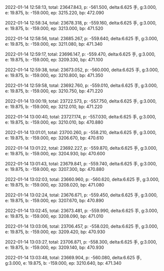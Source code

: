 2022-01-14 12:58:13, total: 23647.843, p: -561.500, delta:6.625 手, g:3.000, e: 19.875, b: -159.000, ep: 3215.220, bp: 472.090

2022-01-14 12:58:34, total: 23678.318, p: -559.160, delta:6.625 手, g:3.000, e: 19.875, b: -159.000, ep: 3213.000, bp: 471.520

2022-01-14 12:58:56, total: 23685.267, p: -559.640, delta:6.625 手, g:3.000, e: 19.875, b: -159.000, ep: 3211.080, bp: 471.340

2022-01-14 12:59:17, total: 23696.147, p: -559.470, delta:6.625 手, g:3.000, e: 19.875, b: -159.000, ep: 3209.330, bp: 471.100

2022-01-14 12:59:38, total: 23673.052, p: -560.000, delta:6.625 手, g:3.000, e: 19.875, b: -159.000, ep: 3210.800, bp: 471.350

2022-01-14 12:59:58, total: 23692.760, p: -559.010, delta:6.625 手, g:3.000, e: 19.875, b: -159.000, ep: 3210.750, bp: 471.220

2022-01-14 13:00:19, total: 23722.573, p: -557.750, delta:6.625 手, g:3.000, e: 19.875, b: -159.000, ep: 3212.010, bp: 471.220

2022-01-14 13:00:40, total: 23727.174, p: -557.030, delta:6.625 手, g:3.000, e: 19.875, b: -159.000, ep: 3210.010, bp: 470.880

2022-01-14 13:01:01, total: 23700.260, p: -558.210, delta:6.625 手, g:3.000, e: 19.875, b: -159.000, ep: 3206.670, bp: 470.610

2022-01-14 13:01:22, total: 23692.227, p: -559.870, delta:6.625 手, g:3.000, e: 19.875, b: -159.000, ep: 3204.930, bp: 470.600

2022-01-14 13:01:43, total: 23679.841, p: -559.740, delta:6.625 手, g:3.000, e: 19.875, b: -159.000, ep: 3207.300, bp: 470.880

2022-01-14 13:02:03, total: 23660.960, p: -560.620, delta:6.625 手, g:3.000, e: 19.875, b: -159.000, ep: 3208.020, bp: 471.080

2022-01-14 13:02:24, total: 23676.671, p: -559.450, delta:6.625 手, g:3.000, e: 19.875, b: -159.000, ep: 3207.670, bp: 470.890

2022-01-14 13:02:45, total: 23673.481, p: -559.990, delta:6.625 手, g:3.000, e: 19.875, b: -159.000, ep: 3208.090, bp: 471.010

2022-01-14 13:03:06, total: 23706.457, p: -558.020, delta:6.625 手, g:3.000, e: 19.875, b: -159.000, ep: 3209.420, bp: 470.930

2022-01-14 13:03:27, total: 23706.871, p: -558.300, delta:6.625 手, g:3.000, e: 19.875, b: -159.000, ep: 3209.140, bp: 470.930

2022-01-14 13:03:48, total: 23669.904, p: -560.080, delta:6.625 手, g:3.000, e: 19.875, b: -159.000, ep: 3210.640, bp: 471.340
